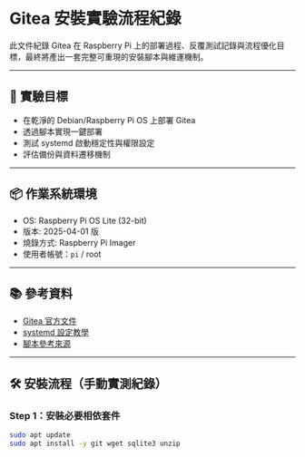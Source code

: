 # Gitea 安裝實驗流程紀錄

此文件紀錄 Gitea 在 Raspberry Pi 上的部署過程、反覆測試記錄與流程優化目標，最終將產出一套完整可重現的安裝腳本與維運機制。

---

## 🎯 實驗目標

- 在乾淨的 Debian/Raspberry Pi OS 上部署 Gitea
- 透過腳本實現一鍵部署
- 測試 systemd 啟動穩定性與權限設定
- 評估備份與資料遷移機制

---

## 📦 作業系統環境

- OS: Raspberry Pi OS Lite (32-bit)
- 版本: 2025-04-01 版
- 燒錄方式: Raspberry Pi Imager
- 使用者帳號：`pi` / root

---

## 📚 參考資料

- [Gitea 官方文件](https://docs.gitea.io/en-us/)
- [systemd 設定教學](https://docs.gitea.io/en-us/linux-service/)
- [腳本參考來源](https://github.com/go-gitea/gitea)

---

## 🛠️ 安裝流程（手動實測紀錄）

### Step 1：安裝必要相依套件

```bash
sudo apt update
sudo apt install -y git wget sqlite3 unzip
